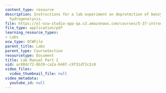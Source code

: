```yaml
---
content_type: resource
description: Instructions for a lab experiment on deprotection of benzyl esters by
  hydrogenolysis.
file: https://ol-ocw-studio-app-qa.s3.amazonaws.com/courses/5-37-introduction-to-organic-synthesis-laboratory-spring-2009/ac88dc728b39ca2ab487c9f31df2c2c8_MIT5_37s09_lab01_part2.pdf
file_type: application/pdf
learning_resource_types:
- Labs
ocw_type: OCWFile
parent_title: Labs
parent_type: CourseSection
resourcetype: Document
title: Lab Manual Part 2
uid: ac88dc72-8b39-ca2a-b487-c9f31df2c2c8
video_files:
  video_thumbnail_file: null
video_metadata:
  youtube_id: null
---
```

